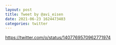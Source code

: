 ```yaml
--- 
layout: post 
title: Tweet by @avi_eisen 
date: 2021-06-23 1624473403 
categories: twitter 
--- 
```

https://twitter.com/o/status/1407769570962771974